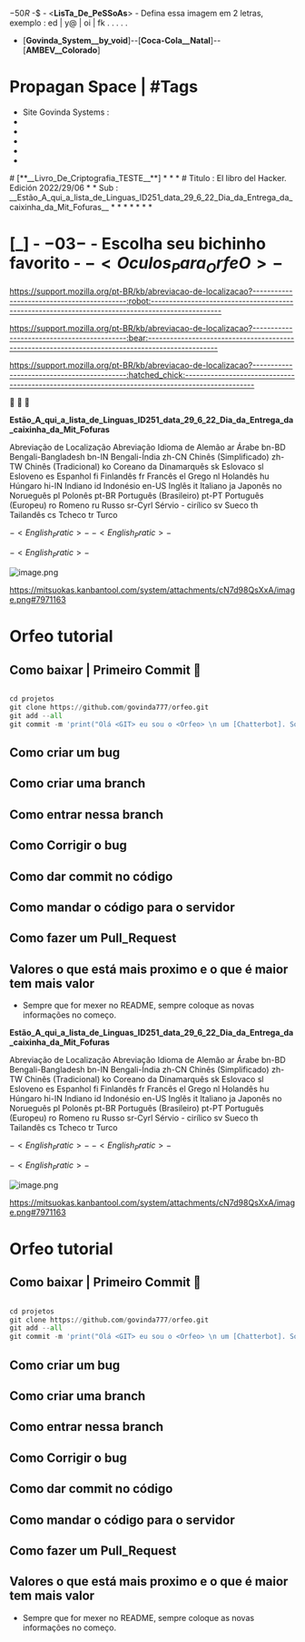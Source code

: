 $- 50 R$ -$ - <__LisTa_De_PeSSoAs__> - Defina essa imagem em 2 letras, exemplo : ed | y@ | oi | fk
.
.
.
.
.
* [**__Govinda_System__by_void__**]--[**__Coca-Cola__Natal__**]--[**__AMBEV__Colorado__**]

# Propagan Space | #Tags

* Site Govinda Systems :
*
*
*
*
*







<span class="[**__Livro_De_Criptografia_TESTE__**]a-size-medium a-color-base a-text-normal">
# [**__Livro_De_Criptografia_TESTE__**]  
*
*
*      
# Titulo : El libro del Hacker. Edición 2022/29/06
*
* Sub : __Estão_A_qui_a_lista_de_Linguas_ID251_data_29_6_22_Dia_da_Entrega_da_caixinha_da_Mit_Fofuras__
*
*
*
*
*
*
*


</span>

# [_] - $- 03 -$ - Escolha seu bichinho favorito - $- <Oculos_Para_OrfeO> -$

https://support.mozilla.org/pt-BR/kb/abreviacao-de-localizacao?-------------------------------------------:robot:-------------------------------------------------------------------------------------------------

https://support.mozilla.org/pt-BR/kb/abreviacao-de-localizacao?-------------------------------------------:bear:-------------------------------------------------------------------------------------------------

https://support.mozilla.org/pt-BR/kb/abreviacao-de-localizacao?-------------------------------------------:hatched_chick:-------------------------------------------------------------------------------------------------

:robot:
:bear:
:hatched_chick:


__Estão_A_qui_a_lista_de_Linguas_ID251_data_29_6_22_Dia_da_Entrega_da_caixinha_da_Mit_Fofuras__

Abreviação de Localização
Abreviação	Idioma
de	Alemão
ar	Árabe
bn-BD	Bengali-Bangladesh
bn-IN	Bengali-Índia
zh-CN	Chinês (Simplificado)
zh-TW	Chinês (Tradicional)
ko	Coreano
da	Dinamarquês
sk	Eslovaco
sl	Esloveno
es	Espanhol
fi	Finlandês
fr	Francês
el	Grego
nl	Holandês
hu	Húngaro
hi-IN	Indiano
id	Indonésio
en-US	Inglês
it	Italiano
ja	Japonês
no	Norueguês
pl	Polonês
pt-BR	Português (Brasileiro)
pt-PT	Português (Europeu)
ro	Romeno
ru	Russo
sr-Cyrl	Sérvio - cirílico
sv	Sueco
th	Tailandês
cs	Tcheco
tr	Turco



$- < English _ Pratic > -$
$- < English _ Pratic > -$

$- <English_Pratic> -$

![image.png](https://mitsuokas.kanbantool.com/system/attachments/cN7d98QsXxA/image.png#7971163)  

https://mitsuokas.kanbantool.com/system/attachments/cN7d98QsXxA/image.png#7971163


# Orfeo tutorial

## Como baixar | Primeiro Commit :robot:

```python

cd projetos
git clone https://github.com/govinda777/orfeo.git
git add --all
git commit -m 'print("Olá <GIT> eu sou o <Orfeo> \n um [Chatterbot]. Sou **representante** de Inteligencias Coletivas.")'


```

## Como criar um bug

## Como criar uma branch

## Como entrar nessa branch

## Como Corrigir o bug

## Como dar commit no código

## Como mandar o código para o servidor

## Como fazer um Pull_Request

## Valores o que está mais proximo e o que é maior tem mais valor

* Sempre que for mexer no README, sempre coloque as novas informações no começo.

__Estão_A_qui_a_lista_de_Linguas_ID251_data_29_6_22_Dia_da_Entrega_da_caixinha_da_Mit_Fofuras__

Abreviação de Localização
Abreviação	Idioma
de	Alemão
ar	Árabe
bn-BD	Bengali-Bangladesh
bn-IN	Bengali-Índia
zh-CN	Chinês (Simplificado)
zh-TW	Chinês (Tradicional)
ko	Coreano
da	Dinamarquês
sk	Eslovaco
sl	Esloveno
es	Espanhol
fi	Finlandês
fr	Francês
el	Grego
nl	Holandês
hu	Húngaro
hi-IN	Indiano
id	Indonésio
en-US	Inglês
it	Italiano
ja	Japonês
no	Norueguês
pl	Polonês
pt-BR	Português (Brasileiro)
pt-PT	Português (Europeu)
ro	Romeno
ru	Russo
sr-Cyrl	Sérvio - cirílico
sv	Sueco
th	Tailandês
cs	Tcheco
tr	Turco



$- < English _ Pratic > -$
$- < English _ Pratic > -$

$- <English_Pratic> -$

![image.png](https://mitsuokas.kanbantool.com/system/attachments/cN7d98QsXxA/image.png#7971163)  

https://mitsuokas.kanbantool.com/system/attachments/cN7d98QsXxA/image.png#7971163


# Orfeo tutorial

## Como baixar | Primeiro Commit :robot:

```python

cd projetos
git clone https://github.com/govinda777/orfeo.git
git add --all
git commit -m 'print("Olá <GIT> eu sou o <Orfeo> \n um [Chatterbot]. Sou **representante** de Inteligencias Coletivas.")'


```

## Como criar um bug

## Como criar uma branch

## Como entrar nessa branch

## Como Corrigir o bug

## Como dar commit no código

## Como mandar o código para o servidor

## Como fazer um Pull_Request

## Valores o que está mais proximo e o que é maior tem mais valor

* Sempre que for mexer no README, sempre coloque as novas informações no começo.